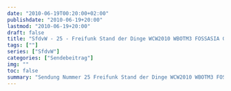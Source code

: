 ```yaml
---
date: "2010-06-19T00:20:00+02:00"
publishdate: "2010-06-19+20:00"
lastmod: "2010-06-19+20:00"
draft: false
title: "SfdvW - 25 - Freifunk Stand der Dinge WCW2010 WBOTM3 FOSSASIA GSOC"
tags: [""]
series: ["SfdvW"]
categories: ["Sendebeitrag"]
img: ""
toc: false
summary: "Sendung Nummer 25 Freifunk Stand der Dinge WCW2010 WBOTM3 FOSSASIA GSOC"
---
```


<div id="example"></div>
<script src="https://cdn.podlove.org/web-player/embed.js"></script>
<script>
  podlovePlayer('#example', '/blog/sfdvw25.json');
</script>
